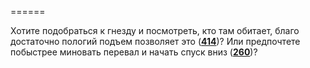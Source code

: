 ======

Хотите подобраться к гнезду и посмотреть, кто там обитает, благо достаточно пологий подъем позволяет это ([**414**](#n_414))? Или предпочтете побыстрее миновать перевал и начать спуск вниз ([**260**](#n_260))?

